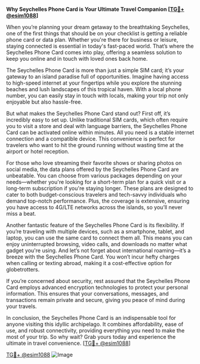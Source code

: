 **Why Seychelles Phone Card is Your Ultimate Travel Companion [[TG💪+ @esim1088](https://t.me/s/esim1088)]**

When you’re planning your dream getaway to the breathtaking Seychelles, one of the first things that should be on your checklist is getting a reliable phone card or data plan. Whether you're there for business or leisure, staying connected is essential in today's fast-paced world. That’s where the Seychelles Phone Card comes into play, offering a seamless solution to keep you online and in touch with loved ones back home.

The Seychelles Phone Card is more than just a simple SIM card; it’s your gateway to an island paradise full of opportunities. Imagine having access to high-speed internet at your fingertips while you explore the stunning beaches and lush landscapes of this tropical haven. With a local phone number, you can easily stay in touch with locals, making your trip not only enjoyable but also hassle-free. 

But what makes the Seychelles Phone Card stand out? First off, it’s incredibly easy to set up. Unlike traditional SIM cards, which often require you to visit a store and deal with language barriers, the Seychelles Phone Card can be activated online within minutes. All you need is a stable internet connection and a compatible device. This convenience is perfect for travelers who want to hit the ground running without wasting time at the airport or hotel reception.

For those who love streaming their favorite shows or sharing photos on social media, the data plans offered by the Seychelles Phone Card are unbeatable. You can choose from various packages depending on your needs—whether you're looking for a short-term plan for a quick visit or a long-term subscription if you're staying longer. These plans are designed to cater to both budget-conscious travelers and tech-savvy individuals who demand top-notch performance. Plus, the coverage is extensive, ensuring you have access to 4G/LTE networks across the islands, so you’ll never miss a beat.

Another fantastic feature of the Seychelles Phone Card is its flexibility. If you’re traveling with multiple devices, such as a smartphone, tablet, and laptop, you can use the same card to connect them all. This means you can enjoy uninterrupted browsing, video calls, and downloads no matter what gadget you're using. And let’s not forget about international roaming—it’s a breeze with the Seychelles Phone Card. You won’t incur hefty charges when calling or texting abroad, making it a cost-effective option for globetrotters.

If you’re concerned about security, rest assured that the Seychelles Phone Card employs advanced encryption technologies to protect your personal information. This ensures that your conversations, messages, and transactions remain private and secure, giving you peace of mind during your travels.

In conclusion, the Seychelles Phone Card is an indispensable tool for anyone visiting this idyllic archipelago. It combines affordability, ease of use, and robust connectivity, providing everything you need to make the most of your trip. So why wait? Grab yours today and experience the ultimate in travel convenience. [[TG💪+ @esim1088](https://t.me/s/esim1088)]

[TG💪+ @esim1088](https://t.me/s/esim1088) ![Image](https://i.postimg.cc/Y0z9fWf4/image.png)